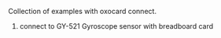 Collection of examples with oxocard connect.

1. connect to GY-521 Gyroscope sensor with breadboard card
